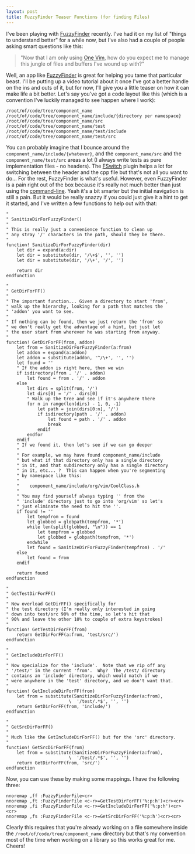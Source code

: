 ```yaml
---
layout: post
title: FuzzyFinder Teaser Functions (for finding Files)
---
```

I've been playing with [FuzzyFinder](http://www.vim.org/scripts/script.php?script_id=1984) recently. I've had it on my list of "things to understand better" for a while now, but I've also had a couple of people asking smart questions like this:

> "Now that I am only using [One Vim](http://vimeo.com/4446112), how do you expect me to manage this jungle of files and buffers I've wound up with?"

Well, an app like [FuzzyFinder](http://www.vim.org/scripts/script.php?script_id=1984) is great for helping you tame that particular beast. I'll be putting up a video tutorial about it once I've got a better handle on the ins and outs of it, but for now, I'll give you a little teaser on how it can make life a bit better. Let's say you've got a code layout like this (which is a convention I've luckily managed to see happen where I work):

    /root/of/code/tree/component_name
    /root/of/code/tree/component_name/include/{directory per namespace}
    /root/of/code/tree/component_name/src
    /root/of/code/tree/component_name/test
    /root/of/code/tree/component_name/test/include
    /root/of/code/tree/component_name/test/src

You can probably imagine that I bounce around the `component_name/include/{whatever}`, and the `component_name/src` and the `component_name/test/src` areas a lot (I always write tests as pure implementation files - no headers). The [FSwitch](http://www.vim.org/scripts/script.php?script_id=2590) plugin helps a lot for switching between the header and the cpp file but that's not all you want to do... For the rest, FuzzyFinder is what's useful. However, even FuzzyFinder is a pain right out of the box because it's really not much better than just using the [command-line](http://vimdoc.sourceforge.net/htmldoc/cmdline.html#Command-line). Yeah it's a bit smarter but the initial navigation is still a pain. But it would be really snazzy if you could just give it a hint to get it started, and I've written a few functions to help out with that:

``` vim
"
" SanitizeDirForFuzzyFinder()
"
" This is really just a convenience function to clean up
" any stray '/' characters in the path, should they be there.
"
function! SanitizeDirForFuzzyFinder(dir)
    let dir = expand(a:dir)
    let dir = substitute(dir, '/\+$', '', '')
    let dir = substitute(dir, '/\+', '/', '')

    return dir
endfunction

"
" GetDirForFF()
"
" The important function... Given a directory to start 'from', 
" walk up the hierarchy, looking for a path that matches the
" 'addon' you want to see.
"
" If nothing can be found, then we just return the 'from' so 
" we don't really get the advantage of a hint, but just let
" the user start from wherever he was starting from anyway.
"
function! GetDirForFF(from, addon)
    let from = SanitizeDirForFuzzyFinder(a:from)
    let addon = expand(a:addon)
    let addon = substitute(addon, '^/\+', '', '')
    let found = ''
    " If the addon is right here, then we win
    if isdirectory(from . '/' . addon)
        let found = from . '/' . addon
    else
        let dirs = split(from, '/')
        let dirs[0] = '/' . dirs[0]
        " Walk up the tree and see if it's anywhere there
        for n in range(len(dirs) - 1, 0, -1)
            let path = join(dirs[0:n], '/')
            if isdirectory(path . '/' . addon)
                let found = path . '/' . addon
                break
            endif
        endfor
    endif
    " If we found it, then let's see if we can go deeper
    "
    " For example, we may have found component_name/include
    " but what if that directory only has a single directory
    " in it, and that subdirectory only has a single directory
    " in it, etc... ?  This can happen when you're segmenting
    " by namespace like this:
    "
    "    component_name/include/org/vim/CoolClass.h
    "
    " You may find yourself always typing '' from the
    " 'include' directory just to go into 'org/vim' so let's
    " just eliminate the need to hit the ''.
    if found != ''
        let tempfrom = found
        let globbed = globpath(tempfrom, '*')
        while len(split(globbed, "\n")) == 1
            let tempfrom = globbed
            let globbed = globpath(tempfrom, '*')
        endwhile
        let found = SanitizeDirForFuzzyFinder(tempfrom) . '/'
    else
        let found = from
    endif

    return found
endfunction

"
" GetTestDirForFF()
"
" Now overload GetDirFF() specifically for
" the test directory (I'm really only interested in going
" down into test/src 90% of the time, so let's hit that
" 90% and leave the other 10% to couple of extra keystrokes)
"
function! GetTestDirForFF(from)
    return GetDirForFF(a:from, 'test/src/')
endfunction

"
" GetIncludeDirForFF()
"
" Now specialize for the 'include'.  Note that we rip off any
" '/test/' in the current 'from'.  Why?  The /test/ directory
" contains an 'include' directory, which would match if we 
" were anywhere in the 'test' directory, and we don't want that.
"
function! GetIncludeDirForFF(from)
    let from = substitute(SanitizeDirForFuzzyFinder(a:from),
                        \  '/test/.*$', '', '')
    return GetDirForFF(from, 'include/')
endfunction

"
" GetSrcDirForFF()
"
" Much like the GetIncludeDirForFF() but for the 'src' directory.
"
function! GetSrcDirForFF(from)
    let from = substitute(SanitizeDirForFuzzyFinder(a:from),
                        \  '/test/.*$', '', '')
    return GetDirForFF(from, 'src/')
endfunction
```

Now, you can use these by making some mappings. I have the following three:

``` vim
nnoremap ,ff :FuzzyFinderFile<cr>
nnoremap ,ft :FuzzyFinderFile <c-r>=GetTestDirForFF('%:p:h')<cr><cr>
nnoremap ,fi :FuzzyFinderFile <c-r>=GetIncludeDirForFF('%:p:h')<cr><cr>
nnoremap ,fs :FuzzyFinderFile <c-r>=GetSrcDirForFF('%:p:h')<cr><cr>
```

Clearly this requires that you're already working on a file somewhere inside the `/root/of/code/tree/component_name` directory but that's my convention most of the time when working on a library so this works great for me. Cheers!

